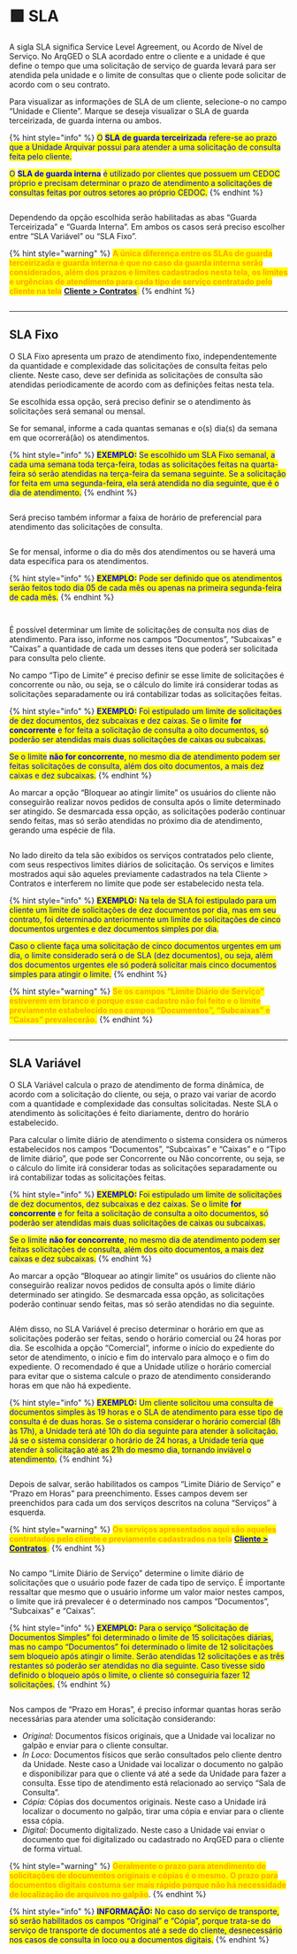 # 🟩 SLA

A sigla SLA significa Service Level Agreement, ou Acordo de Nível de Serviço. No ArqGED o SLA acordado entre o cliente e a unidade é que define o tempo que uma solicitação de serviço de guarda levará para ser atendida pela unidade e o limite de consultas que o cliente pode solicitar de acordo com o seu contrato. &#x20;

Para visualizar as informações de SLA de um cliente, selecione-o no campo “Unidade e Cliente”. Marque se deseja visualizar o SLA de guarda terceirizada, de guarda interna ou ambos.

{% hint style="info" %}
<mark style="color:blue;">O</mark> <mark style="color:blue;"></mark><mark style="color:blue;">**SLA de guarda terceirizada**</mark> <mark style="color:blue;"></mark><mark style="color:blue;">refere-se ao prazo que a Unidade Arquivar possui para atender a uma solicitação de consulta feita pelo cliente.</mark>&#x20;

<mark style="color:blue;">O</mark> <mark style="color:blue;"></mark><mark style="color:blue;">**SLA de guarda interna**</mark> <mark style="color:blue;"></mark><mark style="color:blue;">é utilizado por clientes que possuem um CEDOC próprio e precisam determinar o prazo de atendimento a solicitações de consultas feitas por outros setores ao próprio CEDOC.</mark> &#x20;
{% endhint %}

<figure><img src="../.gitbook/assets/cliente17.png" alt=""><figcaption></figcaption></figure>

Dependendo da opção escolhida serão habilitadas as abas “Guarda Terceirizada” e “Guarda Interna”. Em ambos os casos será preciso escolher entre “SLA Variável” ou “SLA Fixo”. &#x20;

{% hint style="warning" %}
<mark style="color:orange;">**A única diferença entre os SLAs de guarda terceirizada e guarda interna é que no caso da guarda interna serão considerados, além dos prazos e limites cadastrados nesta tela, os limites e urgências de atendimento para cada tipo de serviço contratado pelo cliente na tela**</mark> [**Cliente > Contratos**](contratos/)<mark style="color:orange;">.</mark> &#x20;
{% endhint %}

<figure><img src="../.gitbook/assets/cliente18.png" alt=""><figcaption></figcaption></figure>

***

## SLA Fixo&#x20;

O SLA Fixo apresenta um prazo de atendimento fixo, independentemente da quantidade e complexidade das solicitações de consulta feitas pelo cliente. Neste caso, deve ser definida as solicitações de consulta são atendidas periodicamente de acordo com as definições feitas nesta tela.  &#x20;

Se escolhida essa opção, será preciso definir se o atendimento às solicitações será semanal ou mensal. &#x20;

Se for semanal, informe a cada quantas semanas e o(s) dia(s) da semana em que ocorrerá(ão) os atendimentos.&#x20;

{% hint style="info" %}
<mark style="color:blue;">**EXEMPLO:**</mark> <mark style="color:blue;"></mark><mark style="color:blue;">Se escolhido um SLA Fixo semanal, a cada uma semana toda terça-feira, todas as solicitações feitas na quarta-feira só serão atendidas na terça-feira da semana seguinte. Se a solicitação for feita em uma segunda-feira, ela será atendida no dia seguinte, que é o dia de atendimento.</mark>  &#x20;
{% endhint %}

<figure><img src="../.gitbook/assets/cliente19.png" alt=""><figcaption></figcaption></figure>

Será preciso também informar a faixa de horário de preferencial para atendimento das solicitações de consulta.&#x20;

<figure><img src="../.gitbook/assets/cliente20.png" alt=""><figcaption></figcaption></figure>

Se for mensal, informe o dia do mês dos atendimentos ou se haverá uma data específica para os atendimentos.&#x20;

{% hint style="info" %}
<mark style="color:blue;">**EXEMPLO:**</mark> <mark style="color:blue;"></mark><mark style="color:blue;">Pode ser definido que os atendimentos serão feitos todo dia 05 de cada mês ou apenas na primeira segunda-feira de cada mês.</mark>&#x20;
{% endhint %}

<figure><img src="../.gitbook/assets/cliente21.png" alt=""><figcaption></figcaption></figure>

<figure><img src="../.gitbook/assets/cliente22.png" alt=""><figcaption></figcaption></figure>

É possível determinar um limite de solicitações de consulta nos dias de atendimento. Para isso, informe nos campos “Documentos”, “Subcaixas” e “Caixas” a quantidade de cada um desses itens que poderá ser solicitada para consulta pelo cliente.&#x20;

No campo “Tipo de Limite” é preciso definir se esse limite de solicitações é concorrente ou não, ou seja, se o cálculo do limite irá considerar todas as solicitações separadamente ou irá contabilizar todas as solicitações feitas.&#x20;

{% hint style="info" %}
<mark style="color:blue;">**EXEMPLO:**</mark> <mark style="color:blue;"></mark><mark style="color:blue;">Foi estipulado um limite de solicitações de dez documentos, dez subcaixas e dez caixas.  Se o limite</mark> <mark style="color:blue;"></mark><mark style="color:blue;">**for**</mark> <mark style="color:blue;">**concorrente**</mark> <mark style="color:blue;"></mark><mark style="color:blue;">e for feita a solicitação de consulta a oito documentos, só poderão ser atendidas mais duas solicitações de caixas ou subcaixas.</mark>&#x20;

<mark style="color:blue;">Se o limite</mark> <mark style="color:blue;"></mark><mark style="color:blue;">**não for concorrente**</mark><mark style="color:blue;">, no mesmo dia de atendimento podem ser feitas solicitações de consulta, além dos oito documentos, a mais dez caixas e dez subcaixas.</mark>
{% endhint %}

Ao marcar a opção “Bloquear ao atingir limite” os usuários do cliente não conseguirão realizar novos pedidos de consulta após o limite determinado ser atingido. Se desmarcada essa opção, as solicitações poderão continuar sendo feitas, mas só serão atendidas no próximo dia de atendimento, gerando uma espécie de fila.&#x20;

<figure><img src="../.gitbook/assets/cliente23.png" alt=""><figcaption></figcaption></figure>

No lado direito da tela são exibidos os serviços contratados pelo cliente, com seus respectivos limites diários de solicitação. Os serviços e limites mostrados aqui são aqueles previamente cadastrados na tela Cliente > Contratos e interferem no limite que pode ser estabelecido nesta tela. &#x20;

{% hint style="info" %}
<mark style="color:blue;">**EXEMPLO:**</mark> <mark style="color:blue;"></mark><mark style="color:blue;">Na tela de SLA foi estipulado para um cliente um limite de solicitações de dez documentos por dia, mas em seu contrato, foi determinado anteriormente um limite de solicitações de cinco documentos urgentes e dez documentos simples por dia.</mark> &#x20;

<mark style="color:blue;">Caso o cliente faça uma solicitação de cinco documentos urgentes em um dia, o limite considerado será o de SLA (dez documentos), ou seja, além dos documentos urgentes ele só poderá solicitar mais cinco documentos simples para atingir o limite.</mark>&#x20;
{% endhint %}

{% hint style="warning" %}
<mark style="color:orange;">**Se os campos “Limite Diário de Serviço” estiverem em branco é porque esse cadastro não foi feito e o limite previamente estabelecido nos campos “Documentos”, “Subcaixas” e “Caixas” prevalecerão.**</mark>  &#x20;
{% endhint %}

<figure><img src="../.gitbook/assets/cliente24.png" alt=""><figcaption></figcaption></figure>

***

## SLA Variável&#x20;

O SLA Variável calcula o prazo de atendimento de forma dinâmica, de acordo com a solicitação do cliente, ou seja, o prazo vai variar de acordo com a quantidade e complexidade das consultas solicitadas.  Neste SLA o atendimento às solicitações é feito diariamente, dentro do horário estabelecido. &#x20;

Para calcular o limite diário de atendimento o sistema considera os números estabelecidos nos campos “Documentos”, “Subcaixas” e “Caixas” e o “Tipo de limite diário”, que pode ser Concorrente ou Não concorrente, ou seja, se o cálculo do limite irá considerar todas as solicitações separadamente ou irá contabilizar todas as solicitações feitas.&#x20;

{% hint style="info" %}
<mark style="color:blue;">**EXEMPLO:**</mark> <mark style="color:blue;"></mark><mark style="color:blue;">Foi estipulado um limite de solicitações de dez documentos, dez subcaixas e dez caixas.  Se o limite</mark> <mark style="color:blue;"></mark><mark style="color:blue;">**for concorrente**</mark> <mark style="color:blue;"></mark><mark style="color:blue;">e for feita a solicitação de consulta a oito documentos, só poderão ser atendidas mais duas solicitações de caixas ou subcaixas.</mark>&#x20;

<mark style="color:blue;">Se o limite</mark> <mark style="color:blue;"></mark><mark style="color:blue;">**não for concorrente**</mark><mark style="color:blue;">, no mesmo dia de atendimento podem ser feitas solicitações de consulta, além dos oito documentos, a mais dez caixas e dez subcaixas.</mark> &#x20;
{% endhint %}

Ao marcar a opção “Bloquear ao atingir limite” os usuários do cliente não conseguirão realizar novos pedidos de consulta após o limite diário determinado ser atingido. Se desmarcada essa opção, as solicitações poderão continuar sendo feitas, mas só serão atendidas no dia seguinte.&#x20;

<figure><img src="../.gitbook/assets/cliente25.png" alt=""><figcaption></figcaption></figure>

Além disso, no SLA Variável é preciso determinar o horário em que as solicitações poderão ser feitas, sendo o horário comercial ou 24 horas por dia. Se escolhida a opção “Comercial”, informe o início do expediente do setor de atendimento, o início e fim do intervalo para almoço e o fim do expediente. O recomendado é que a Unidade utilize o horário comercial para evitar que o sistema calcule o prazo de atendimento considerando horas em que não há expediente. &#x20;

{% hint style="info" %}
<mark style="color:blue;">**EXEMPLO:**</mark> <mark style="color:blue;"></mark><mark style="color:blue;">Um cliente solicitou uma consulta de documentos simples às 19 horas e o SLA de atendimento para esse tipo de consulta é de duas horas. Se o sistema considerar o horário comercial (8h às 17h), a Unidade terá até 10h do dia seguinte para atender à solicitação. Já se o sistema considerar o horário de 24 horas, a Unidade teria que atender à solicitação até as 21h do mesmo dia, tornando inviável o atendimento.</mark>&#x20;
{% endhint %}

<figure><img src="../.gitbook/assets/cliente26.png" alt=""><figcaption></figcaption></figure>

Depois de salvar, serão habilitados os campos “Limite Diário de Serviço” e “Prazo em Horas” para preenchimento. Esses campos devem ser preenchidos para cada um dos serviços descritos na coluna “Serviços” à esquerda. &#x20;

{% hint style="warning" %}
<mark style="color:orange;">**Os serviços apresentados aqui são aqueles contratados pelo cliente e previamente cadastrados na tela**</mark> [<mark style="color:blue;">**Cliente > Contratos**</mark>](contratos/)<mark style="color:orange;">**.**</mark>  &#x20;
{% endhint %}

<figure><img src="../.gitbook/assets/cliente27.png" alt=""><figcaption></figcaption></figure>

No campo “Limite Diário de Serviço” determine o limite diário de solicitações que o usuário pode fazer de cada tipo de serviço. É importante ressaltar que mesmo que o usuário informe um valor maior nestes campos, o limite que irá prevalecer é o determinado nos campos “Documentos”, “Subcaixas” e “Caixas”.&#x20;

{% hint style="info" %}
<mark style="color:blue;">**EXEMPLO:**</mark> <mark style="color:blue;"></mark><mark style="color:blue;">Para o serviço “Solicitação de Documentos Simples” foi determinado o limite de 15 solicitações diárias, mas no campo “Documentos” foi determinado o limite de 12 solicitações sem bloqueio após atingir o limite. Serão atendidas 12 solicitações e as três restantes só poderão ser atendidas no dia seguinte. Caso tivesse sido definido o bloqueio após o limite, o cliente só conseguiria fazer 12 solicitações.</mark>  &#x20;
{% endhint %}

<figure><img src="../.gitbook/assets/cliente28.png" alt=""><figcaption></figcaption></figure>

Nos campos de “Prazo em Horas”, é preciso informar quantas horas serão necessárias para atender uma solicitação considerando:&#x20;

* _Original:_ Documentos físicos originais, que a Unidade vai localizar no galpão e enviar para o cliente consultar.&#x20;
* _In Loco:_ Documentos físicos que serão consultados pelo cliente dentro da Unidade. Neste caso a Unidade vai localizar o documento no galpão e disponibilizar para que o cliente vá até a sede da Unidade para fazer a consulta.  Esse tipo de atendimento está relacionado ao serviço “Sala de Consulta”.&#x20;
* _Cópia:_ Cópias dos documentos originais. Neste caso a Unidade irá localizar o documento no galpão, tirar uma cópia e enviar para o cliente essa cópia.&#x20;
* _Digital:_ Documento digitalizado. Neste caso a Unidade vai enviar o documento que foi digitalizado ou cadastrado no ArqGED para o cliente de forma virtual. &#x20;

{% hint style="warning" %}
<mark style="color:orange;">**Geralmente o prazo para atendimento de solicitações de documentos originais e cópias é o mesmo. O prazo para documentos digitais costuma ser mais rápido porque não há necessidade de localização de arquivos no galpão**</mark>.&#x20;
{% endhint %}

{% hint style="info" %}
<mark style="color:blue;">**INFORMAÇÃO:**</mark> <mark style="color:blue;"></mark><mark style="color:blue;">No caso do serviço de transporte, só serão habilitados os campos “Original” e “Cópia”, porque trata-se do serviço de transporte de documentos até a sede do cliente, desnecessário nos casos de consulta in loco ou a documentos digitais.</mark>  &#x20;
{% endhint %}

<figure><img src="../.gitbook/assets/cliente29.png" alt=""><figcaption></figcaption></figure>
